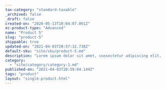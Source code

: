 ```yaml
---
tax-category: "standard-taxable"
_archived: false
_draft: false
created-on: "2020-05-13T10:04:07.061Z"
ec-product-type: "Advanced"
name: "Product 5"
slug: "product-5"
shippable: true
updated-on: "2021-04-03T20:57:32.738Z"
default-sku: "site/sku/product-5.md"
description: "Lorem ipsum dolor sit amet, consectetur adipiscing elit, sed do eiusmod tempor incididunt ut labore et dolore magna aliqua. "
category:
  - "site/category/category-1.md"
published-on: "2021-04-03T20:59:04.144Z"
tags: "product"
layout: "single-product.html"
---
```



